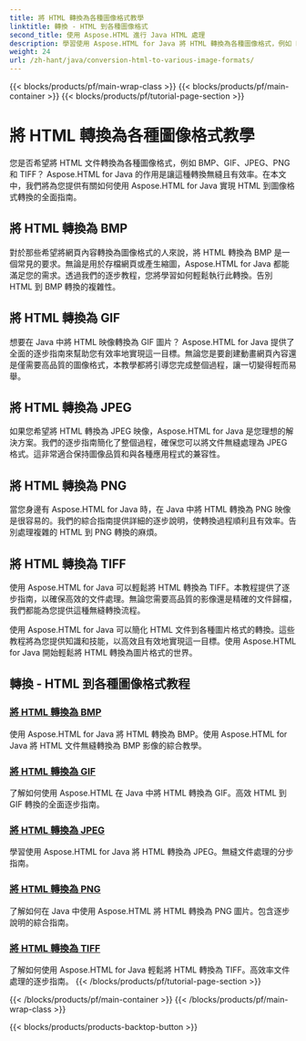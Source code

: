 ```yaml
---
title: 將 HTML 轉換為各種圖像格式教學
linktitle: 轉換 - HTML 到各種圖像格式
second_title: 使用 Aspose.HTML 進行 Java HTML 處理
description: 學習使用 Aspose.HTML for Java 將 HTML 轉換為各種圖像格式，例如 BMP、GIF、JPEG、PNG 和 TIFF。這個綜合教程涵蓋了高效率的文件處理。
weight: 24
url: /zh-hant/java/conversion-html-to-various-image-formats/
---
```


{{< blocks/products/pf/main-wrap-class >}}
{{< blocks/products/pf/main-container >}}
{{< blocks/products/pf/tutorial-page-section >}}

# 將 HTML 轉換為各種圖像格式教學


您是否希望將 HTML 文件轉換為各種圖像格式，例如 BMP、GIF、JPEG、PNG 和 TIFF？ Aspose.HTML for Java 的作用是讓這種轉換無縫且有效率。在本文中，我們將為您提供有關如何使用 Aspose.HTML for Java 實現 HTML 到圖像格式轉換的全面指南。 

## 將 HTML 轉換為 BMP

對於那些希望將網頁內容轉換為圖像格式的人來說，將 HTML 轉換為 BMP 是一個常見的要求。無論是用於存檔網頁或產生縮圖，Aspose.HTML for Java 都能滿足您的需求。透過我們的逐步教程，您將學習如何輕鬆執行此轉換。告別 HTML 到 BMP 轉換的複雜性。

## 將 HTML 轉換為 GIF

想要在 Java 中將 HTML 映像轉換為 GIF 圖片？ Aspose.HTML for Java 提供了全面的逐步指南來幫助您有效率地實現這一目標。無論您是要創建動畫網頁內容還是僅需要高品質的圖像格式，本教學都將引導您完成整個過程，讓一切變得輕而易舉。

## 將 HTML 轉換為 JPEG

如果您希望將 HTML 轉換為 JPEG 映像，Aspose.HTML for Java 是您理想的解決方案。我們的逐步指南簡化了整個過程，確保您可以將文件無縫處理為 JPEG 格式。這非常適合保持圖像品質和與各種應用程式的兼容性。

## 將 HTML 轉換為 PNG

當您身邊有 Aspose.HTML for Java 時，在 Java 中將 HTML 轉換為 PNG 映像是很容易的。我們的綜合指南提供詳細的逐步說明，使轉換過程順利且有效率。告別處理複雜的 HTML 到 PNG 轉換的麻煩。

## 將 HTML 轉換為 TIFF

使用 Aspose.HTML for Java 可以輕鬆將 HTML 轉換為 TIFF。本教程提供了逐步指南，以確保高效的文件處理。無論您需要高品質的影像還是精確的文件歸檔，我們都能為您提供這種無縫轉換流程。

使用 Aspose.HTML for Java 可以簡化 HTML 文件到各種圖片格式的轉換。這些教程將為您提供知識和技能，以高效且有效地實現這一目標。使用 Aspose.HTML for Java 開始輕鬆將 HTML 轉換為圖片格式的世界。

## 轉換 - HTML 到各種圖像格式教程
### [將 HTML 轉換為 BMP](./convert-html-to-bmp/)
使用 Aspose.HTML for Java 將 HTML 轉換為 BMP。使用 Aspose.HTML for Java 將 HTML 文件無縫轉換為 BMP 影像的綜合教學。
### [將 HTML 轉換為 GIF](./convert-html-to-gif/)
了解如何使用 Aspose.HTML 在 Java 中將 HTML 轉換為 GIF。高效 HTML 到 GIF 轉換的全面逐步指南。
### [將 HTML 轉換為 JPEG](./convert-html-to-jpeg/)
學習使用 Aspose.HTML for Java 將 HTML 轉換為 JPEG。無縫文件處理的分步指南。
### [將 HTML 轉換為 PNG](./convert-html-to-png/)
了解如何在 Java 中使用 Aspose.HTML 將 HTML 轉換為 PNG 圖片。包含逐步說明的綜合指南。
### [將 HTML 轉換為 TIFF](./convert-html-to-tiff/)
了解如何使用 Aspose.HTML for Java 輕鬆將 HTML 轉換為 TIFF。高效率文件處理的逐步指南。
{{< /blocks/products/pf/tutorial-page-section >}}

{{< /blocks/products/pf/main-container >}}
{{< /blocks/products/pf/main-wrap-class >}}

{{< blocks/products/products-backtop-button >}}
